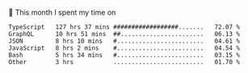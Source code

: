 📅 This month I spent my time on

<!--START_SECTION:waka-->

```text
TypeScript   127 hrs 37 mins ##################.......   72.07 %
GraphQL      10 hrs 51 mins  ##.......................   06.13 %
JSON         8 hrs 10 mins   #........................   04.61 %
JavaScript   8 hrs 2 mins    #........................   04.54 %
Bash         5 hrs 34 mins   #........................   03.15 %
Other        3 hrs           .........................   01.70 %
```

<!--END_SECTION:waka-->

